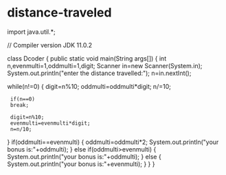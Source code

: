 # distance-traveled
import java.util.*;

 // Compiler version JDK 11.0.2

 class Dcoder
 {
   public static void main(String args[])
   { 
     int n,evenmulti=1,oddmulti=1,digit;
    Scanner in=new Scanner(System.in);
    System.out.println("enter the distance travelled:");
   n=in.nextInt();
   
   while(n!=0)
   {
     digit=n%10;
     oddmulti=oddmulti*digit;
     n/=10;
     
     if(n==0)
     break;
     
     digit=n%10;
     evenmulti=evenmulti*digit;
     n=n/10;
   }
   if(oddmulti==evenmulti)
   {
     oddmulti=oddmulti*2;
     System.out.println("your bonus is:"+oddmulti);
   }
   else if(oddmulti>evenmulti)
   {
     System.out.println("your bonus is:"+oddmulti);
   }
   else
   {
     System.out.println("your bonus is:"+evenmulti);
   }
   }
 }
